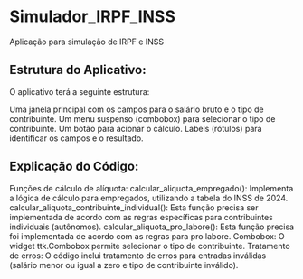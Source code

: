 # Simulador_IRPF_INSS
Aplicação para simulação de IRPF e INSS

## Estrutura do Aplicativo:

O aplicativo terá a seguinte estrutura:

Uma janela principal com os campos para o salário bruto e o tipo de contribuinte.
Um menu suspenso (combobox) para selecionar o tipo de contribuinte.
Um botão para acionar o cálculo.
Labels (rótulos) para identificar os campos e o resultado.

## Explicação do Código:

Funções de cálculo de alíquota:
calcular_aliquota_empregado(): Implementa a lógica de cálculo para empregados, utilizando a tabela do INSS de 2024.
calcular_aliquota_contribuinte_individual(): Esta função precisa ser implementada de acordo com as regras específicas para contribuintes individuais (autônomos). 
calcular_aliquota_pro_labore(): Esta função precisa foi implementada de acordo com as regras para pro labore. 
Combobox: O widget ttk.Combobox permite selecionar o tipo de contribuinte.
Tratamento de erros: O código inclui tratamento de erros para entradas inválidas (salário menor ou igual a zero e tipo de contribuinte inválido).
